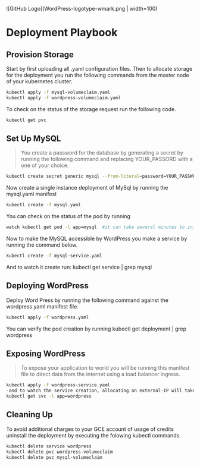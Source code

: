 ![GitHub Logo](WordPress-logotype-wmark.png | width=100)
# Deployment Playbook

## Provision Storage
Start by first uploading all .yaml configuration files. Then to allocate storage for the deployment you run the following commands from the master node of your kubernetes cluster.

```bash
kubectl apply -f mysql-volumeclaim.yaml
kubectl apply -f wordpress-volumeclaim.yaml
```
To check on the status of the storage request run the following code.
```bash
kubectl get pvc
```

## Set Up MySQL
> You create a password for the database by generating a secret by running the following command and 
> replacing YOUR_PASSORD with a one of your choice. 

```bash
kubectl create secret generic mysql --from-literal=password=YOUR_PASSWORD
```
 Now create a single instance deployment of MySql by running the mysql.yaml manifest
```bash
kubectl create -f mysql.yaml
```
You can check on the status of the pod by running
```bash
watch kubectl get pod -l app=mysql  #it can take several minutes to initially create
```
Now to make the MySQL accessible by WordPress you make a service by running the command below.
```bash
kubectl create -f mysql-service.yaml
```
And to watch it create run: kubectl get service | grep mysql

## Deploying WordPress
Deploy Word Press by running the following command against the wordpress.yaml manifest file.
```bash
kubectl apply -f wordpress.yaml
```
You can verify the pod creation by running kubectl get deployment | grep wordpress

## Exposing WordPress
> To expose your application to world you will be running this manifest file to direct data from the internet 
> using a load balancer ingress. 
```bash
kubectl apply -f wordpress-service.yaml
-and to watch the service creation, allocating an external-IP will take several minutes. 
kubectl get svc -l app=wordpress
```

## Cleaning Up
To avoid additional charges to your GCE account of usage of credits uninstall the deployment by executing the
folowing kubectl commands. 
```bash
kubectl delete service wordpress
kubectl delete pvc wordpress-volumeclaim
kubectl delete pvc mysql-volumeclaim
```
